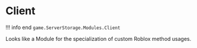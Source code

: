 # Client
!!! info end
    ``game.ServerStorage.Modules.Client``

Looks like a Module for the specialization of custom Roblox method usages.